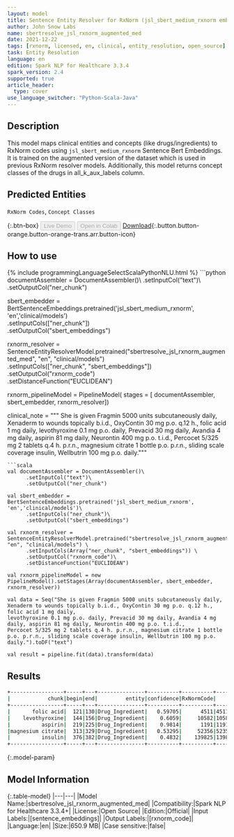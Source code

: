 ```yaml
---
layout: model
title: Sentence Entity Resolver for RxNorm (jsl_sbert_medium_rxnorm embeddings)
author: John Snow Labs
name: sbertresolve_jsl_rxnorm_augmented_med
date: 2021-12-22
tags: [rxnorm, licensed, en, clinical, entity_resolution, open_source]
task: Entity Resolution
language: en
edition: Spark NLP for Healthcare 3.3.4
spark_version: 2.4
supported: true
article_header:
  type: cover
use_language_switcher: "Python-Scala-Java"
---
```


## Description

This model maps clinical entities and concepts (like drugs/ingredients) to RxNorm codes using `jsl_sbert_medium_rxnorm` Sentence Bert Embeddings. It is trained on the augmented version of the dataset which is used in previous RxNorm resolver models. Additionally, this model returns concept classes of the drugs in all_k_aux_labels column.

## Predicted Entities

`RxNorm Codes`, `Concept Classes`

{:.btn-box}
<button class="button button-orange" disabled>Live Demo</button>
<button class="button button-orange" disabled>Open in Colab</button>
[Download](https://s3.amazonaws.com/auxdata.johnsnowlabs.com/public/models/sbertresolve_jsl_rxnorm_augmented_med_en_3.3.4_2.4_1640152257777.zip){:.button.button-orange.button-orange-trans.arr.button-icon}

## How to use



<div class="tabs-box" markdown="1">
{% include programmingLanguageSelectScalaPythonNLU.html %}
```python
documentAssembler = DocumentAssembler()\
      .setInputCol("text")\
      .setOutputCol("ner_chunk")

sbert_embedder = BertSentenceEmbeddings.pretrained('jsl_sbert_medium_rxnorm', 'en','clinical/models')\
      .setInputCols(["ner_chunk"])\
      .setOutputCol("sbert_embeddings")
    
rxnorm_resolver = SentenceEntityResolverModel.pretrained("sbertresolve_jsl_rxnorm_augmented_med", "en", "clinical/models") \
      .setInputCols(["ner_chunk", "sbert_embeddings"]) \
      .setOutputCol("rxnorm_code")\
      .setDistanceFunction("EUCLIDEAN")

rxnorm_pipelineModel = PipelineModel(
    stages = [
        documentAssembler,
        sbert_embedder,
        rxnorm_resolver])

clinical_note = """
She is given Fragmin 5000 units subcutaneously daily, Xenaderm to wounds topically b.i.d., OxyContin 30 mg p.o. q.12 h., folic acid 1 mg daily, 
levothyroxine 0.1 mg p.o. daily, Prevacid 30 mg daily, Avandia 4 mg daily, aspirin 81 mg daily, Neurontin 400 mg p.o. t.i.d., 
Percocet 5/325 mg 2 tablets q.4 h. p.r.n., magnesium citrate 1 bottle p.o. p.r.n., sliding scale coverage insulin, Wellbutrin 100 mg p.o. daily."""

```
```scala
val documentAssembler = DocumentAssembler()\
      .setInputCol("text")\
      .setOutputCol("ner_chunk")

val sbert_embedder = BertSentenceEmbeddings.pretrained('jsl_sbert_medium_rxnorm', 'en','clinical/models')\
      .setInputCols("ner_chunk")\
      .setOutputCol("sbert_embeddings")
    
val rxnorm_resolver = SentenceEntityResolverModel.pretrained("sbertresolve_jsl_rxnorm_augmented_med", "en", "clinical/models") \
      .setInputCols(Array("ner_chunk", "sbert_embeddings")) \
      .setOutputCol("rxnorm_code")\
      .setDistanceFunction("EUCLIDEAN")

val rxnorm_pipelineModel = new PipelineModel().setStages(Array(documentAssembler, sbert_embedder, rxnorm_resolver))

val data = Seq("She is given Fragmin 5000 units subcutaneously daily, Xenaderm to wounds topically b.i.d., OxyContin 30 mg p.o. q.12 h., folic acid 1 mg daily, 
levothyroxine 0.1 mg p.o. daily, Prevacid 30 mg daily, Avandia 4 mg daily, aspirin 81 mg daily, Neurontin 400 mg p.o. t.i.d., 
Percocet 5/325 mg 2 tablets q.4 h. p.r.n., magnesium citrate 1 bottle p.o. p.r.n., sliding scale coverage insulin, Wellbutrin 100 mg p.o. daily.").toDF("text")

val result = pipeline.fit(data).transform(data)
```
</div>

## Results

```bash
+-----------------+-----+---+---------------+----------+----------+--------------------------------------------------+--------------------------------------------------+--------------------------------------------------+
|            chunk|begin|end|         entity|confidence|RxNormCode|                                         all_codes|                                       resolutions|                                     Concept Class|
+-----------------+-----+---+---------------+----------+----------+--------------------------------------------------+--------------------------------------------------+--------------------------------------------------+
|       folic acid|  121|130|Drug_Ingredient|   0.59705|      4511|4511:::1162058:::1162059:::62356:::1376005:::54...|folic acid:::folic acid oral product:::folic ac...|Ingredient:::Clinical Dose Group:::Clinical Dos...|
|    levothyroxine|  144|156|Drug_Ingredient|    0.6059|     10582|10582:::1868004:::40144:::1602753:::1602745:::2...|levothyroxine:::levothyroxine injection:::levot...|Ingredient:::Clinical Drug Form:::Precise Ingre...|
|          aspirin|  219|225|Drug_Ingredient|    0.9814|      1191|1191:::405403:::218266:::1154070:::215568:::202...|aspirin:::ysp aspirin:::med aspirin:::aspirin p...|Ingredient:::Brand Name:::Brand Name:::Clinical...|
|magnesium citrate|  313|329|Drug_Ingredient|   0.53295|     52356|52356:::29155:::1314220:::1006900:::52358:::291...|magnesium citrate:::magnesium carbonate:::magne...|Ingredient:::Ingredient:::Precise Ingredient:::...|
|          insulin|  376|382|Drug_Ingredient|    0.4832|    139825|139825:::1740938:::274783:::86009:::1605101:::5...|insulin detemir:::insulin argine:::insulin glar...|Ingredient:::Ingredient:::Ingredient:::Ingredie...|
+-----------------+-----+---+---------------+----------+----------+--------------------------------------------------+--------------------------------------------------+--------------------------------------------------+
```

{:.model-param}
## Model Information

{:.table-model}
|---|---|
|Model Name:|sbertresolve_jsl_rxnorm_augmented_med|
|Compatibility:|Spark NLP for Healthcare 3.3.4+|
|License:|Open Source|
|Edition:|Official|
|Input Labels:|[sentence_embeddings]|
|Output Labels:|[rxnorm_code]|
|Language:|en|
|Size:|650.9 MB|
|Case sensitive:|false|